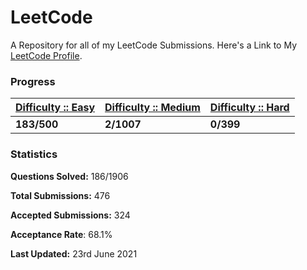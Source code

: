 # LeetCode

A Repository for all of my LeetCode Submissions. Here's a Link to My [LeetCode Profile](https://leetcode.com/abhisekjuneja/).

### Progress

| [Difficulty :: Easy](https://github.com/abhisekjuneja/LeetCode/tree/main/Submissions/Easy) | [Difficulty :: Medium](https://github.com/abhisekjuneja/LeetCode/tree/main/Submissions/Medium) | [Difficulty :: Hard](https://github.com/abhisekjuneja/LeetCode/tree/main/Submissions/Hard) |
| ------------------------------------------------------------ | ------------------------------------------------------------ | ------------------------------------------------------------ |
| **183/500**                                                  | **2/1007**                                                   | **0/399**                                                    |

### Statistics

**Questions Solved:** 186/1906

**Total Submissions:** 476

**Accepted Submissions:** 324

**Acceptance Rate**: 68.1%

**Last Updated:** 23rd June 2021


